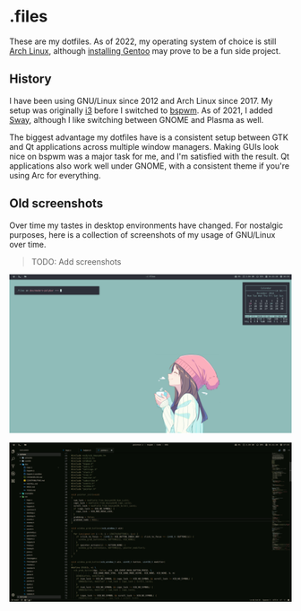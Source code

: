 # .files

These are my dotfiles. As of 2022, my operating system of choice is still [Arch Linux](https://archlinux.org/), although [installing Gentoo](https://wiki.gentoo.org/wiki/Handbook:AMD64/Full/Installation) may prove to be a fun side project.

## History

I have been using GNU/Linux since 2012 and Arch Linux since 2017. My setup was originally [i3](https://i3wm.org/) before I switched to [bspwm](https://wiki.archlinux.org/title/Bspwm). As of 2021, I added [Sway](https://swaywm.org/), although I like switching between GNOME and Plasma as well.

The biggest advantage my dotfiles have is a consistent setup between GTK and Qt applications across multiple window managers. Making GUIs look nice on bspwm was a major task for me, and I'm satisfied with the result. Qt applications also work well under GNOME, with a consistent theme if you're using Arc for everything.

## Old screenshots

Over time my tastes in desktop environments have changed. For nostalgic purposes, here is a collection of screenshots of my usage of GNU/Linux over time.

> TODO: Add screenshots

![Screenshot of Tari, my Arch Linux setup.](/.archlinux/screenshots/01.jpg?raw=true)

![Screenshot of Tari with Code and the wal color scheme.](/.archlinux/screenshots/code.jpg?raw=true)
